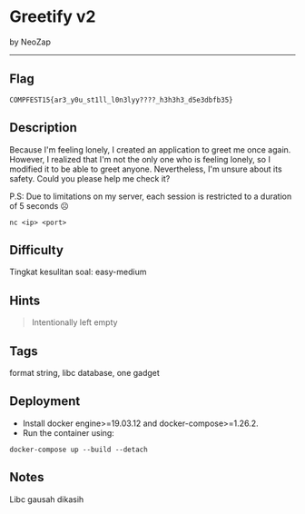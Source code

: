 # Greetify v2

by NeoZap

---

## Flag

```
COMPFEST15{ar3_y0u_st1ll_l0n3lyy????_h3h3h3_d5e3dbfb35}
```

## Description
Because I'm feeling lonely, I created an application to greet me once again. However, I realized that I'm not the only one who is feeling lonely, so I modified it to be able to greet anyone. Nevertheless, I'm unsure about its safety. Could you please help me check it?

P.S: Due to limitations on my server, each session is restricted to a duration of 5 seconds ☹️

`nc <ip> <port>`

## Difficulty
Tingkat kesulitan soal: easy-medium

## Hints
> Intentionally left empty

## Tags
format string, libc database, one gadget

## Deployment
- Install docker engine>=19.03.12 and docker-compose>=1.26.2.
- Run the container using:
```
docker-compose up --build --detach
```

## Notes
Libc gausah dikasih